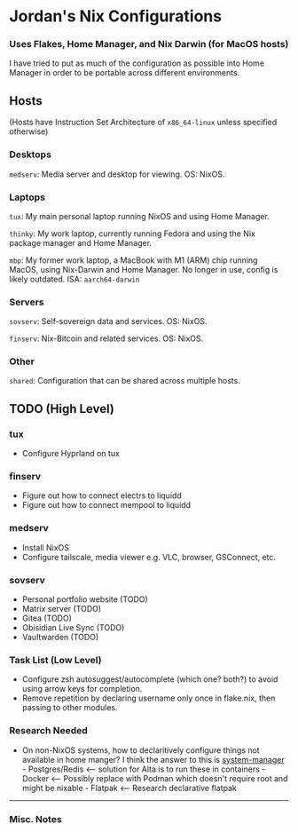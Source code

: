 # Jordan's Nix Configurations

### Uses Flakes, Home Manager, and Nix Darwin (for MacOS hosts)

I have tried to put as much of the configuration as possible into Home Manager in order to be portable across different environments.

## Hosts

(Hosts have Instruction Set Architecture of `x86_64-linux` unless specified otherwise)

### Desktops

`medserv`: Media server and desktop for viewing. OS: NixOS.

### Laptops

`tux`: My main personal laptop running NixOS and using Home Manager.

`thinky`: My work laptop, currently running Fedora and using the Nix package manager and Home Manager.

`mbp`: My former work laptop, a MacBook with M1 (ARM) chip running MacOS, using Nix-Darwin and Home Manager. No longer in use, config is likely outdated. ISA: `aarch64-darwin`

### Servers

`sovserv`: Self-sovereign data and services. OS: NixOS.

`finserv`: Nix-Bitcoin and related services. OS: NixOS.

### Other

`shared`: Configuration that can be shared across multiple hosts.

## TODO (High Level)

### tux

- Configure Hyprland on tux

### finserv

- Figure out how to connect electrs to liquidd
- Figure out how to connect mempool to liquidd

### medserv

- Install NixOS
- Configure tailscale, media viewer e.g. VLC, browser, GSConnect, etc.

### sovserv

- Personal portfolio website (TODO)
- Matrix server (TODO)
- Gitea (TODO)
- Obisidian Live Sync (TODO)
- Vaultwarden (TODO)

### Task List (Low Level)

- Configure zsh autosuggest/autocomplete (which one? both?) to avoid using arrow keys for completion.
- Remove repetition by declaring username only once in flake.nix, then passing to other modules.

### Research Needed

- On non-NixOS systems, how to declaritively configure things not available in home manger?
  I think the answer to this is [system-manager](https://github.com/numtide/system-manager) - Postgres/Redis <-- solution for Alta is to run these in containers - Docker <-- Possibly replace with Podman which doesn't require root and might be nixable - Flatpak <-- Research declarative flatpak

---

### Misc. Notes
